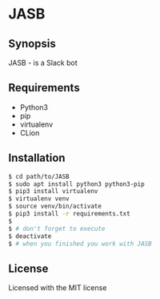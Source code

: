 # JASB

## Synopsis

JASB - is a Slack bot

## Requirements

 - Python3
 - pip
 - virtualenv
 - CLion

## Installation

```sh
$ cd path/to/JASB
$ sudo apt install python3 python3-pip
$ pip3 install virtualenv
$ virtualenv venv
$ source venv/bin/activate
$ pip3 install -r requirements.txt
$
$ # don't forget to execute
$ deactivate
$ # when you finished you work with JASB
```


## License

Licensed with the MIT license
